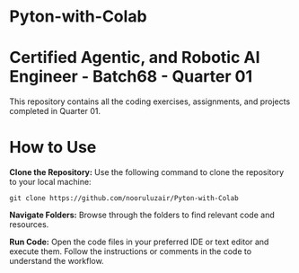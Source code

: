 # Pyton-with-Colab

# Certified Agentic, and Robotic AI Engineer - Batch68 - Quarter 01
This repository contains all the coding exercises, assignments, and projects completed in Quarter 01.

# How to Use
**Clone the Repository:** 
Use the following command to clone the repository to your local machine:

```
git clone https://github.com/nooruluzair/Pyton-with-Colab
```
**Navigate Folders:** 
Browse through the folders to find relevant code and resources.

**Run Code:**
Open the code files in your preferred IDE or text editor and execute them. Follow the instructions or comments in the code to understand the workflow.
